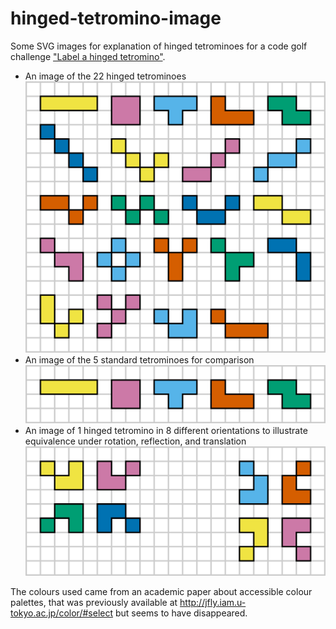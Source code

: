 # hinged-tetromino-image
Some SVG images for explanation of hinged tetrominoes for a code golf challenge ["Label a hinged tetromino"](https://codegolf.codidact.com/posts/288502).
- An image of the 22 hinged tetrominoes  
[![the 22 hinged tetrominoes](hinged_tetrominoes.svg)](hinged_tetrominoes.svg)
- An image of the 5 standard tetrominoes for comparison  
[![the 5 standard tetrominoes](tetrominoes.svg)](tetrominoes.svg)
- An image of 1 hinged tetromino in 8 different orientations to illustrate equivalence under rotation, reflection, and translation  
[![8 equivalent hinged tetrominoes](equivalent_hinged_tetrominoes.svg)](equivalent_hinged_tetrominoes.svg)

The colours used came from an academic paper about accessible colour palettes, that was previously available at http://jfly.iam.u-tokyo.ac.jp/color/#select but seems to have disappeared.